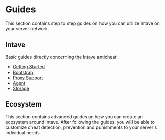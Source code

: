 # Guides

This section contains step to step guides on how you can utilize Intave on your server network.

## Intave

Basic guides directly concerning the Intave anticheat:

* [Getting Started](guides-02-getting-started.md)
* [Bootstrap](i02-bootstrap.md)
* [Proxy Support](i03-proxy.md)
* [Agent](i04-agent.md)
* [Storage](i05-storage.md)

## Ecosystem

This section contains advanced guides on how you can create an ecosystem around Intave. After following the guides, you
will be able to customize cheat detection, prevention and punishments to your server's individual needs.

